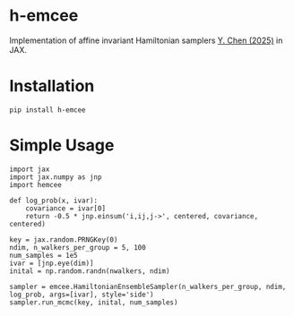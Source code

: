 # h-emcee
Implementation of affine invariant Hamiltonian samplers [Y. Chen (2025)](https://arxiv.org/abs/2505.02987) in JAX.

# Installation
```
pip install h-emcee
```

# Simple Usage
```
import jax
import jax.numpy as jnp
import hemcee

def log_prob(x, ivar):
    covariance = ivar[0]
    return -0.5 * jnp.einsum('i,ij,j->', centered, covariance, centered)

key = jax.random.PRNGKey(0)
ndim, n_walkers_per_group = 5, 100
num_samples = 1e5
ivar = [jnp.eye(dim)]
inital = np.random.randn(nwalkers, ndim)

sampler = emcee.HamiltonianEnsembleSampler(n_walkers_per_group, ndim, log_prob, args=[ivar], style='side')
sampler.run_mcmc(key, inital, num_samples)
```
